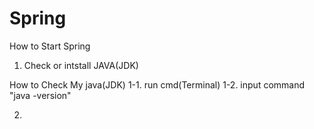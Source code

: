 # Spring

How to Start Spring

1. Check or intstall JAVA(JDK)

How to Check My java(JDK)
  1-1. run cmd(Terminal)
  1-2. input command "java -version"
 
  
2. 

